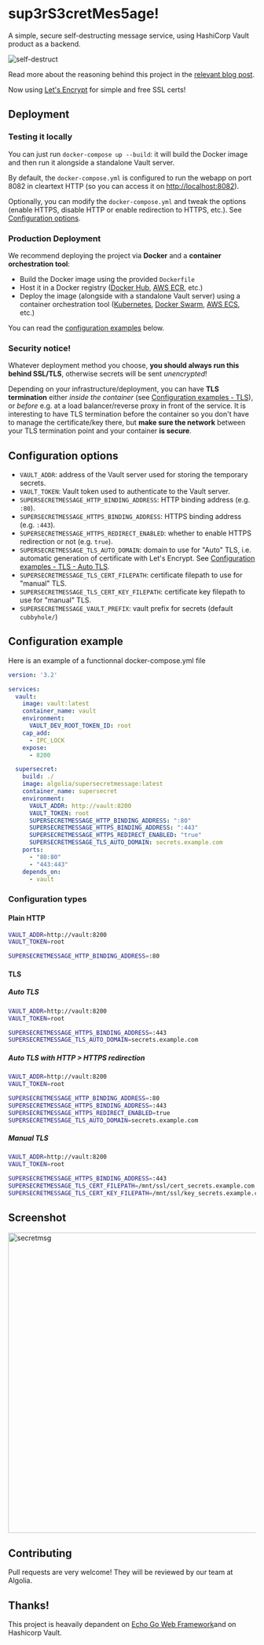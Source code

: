 # sup3rS3cretMes5age!

A simple, secure self-destructing message service, using HashiCorp Vault product as a backend.

![self-destruct](https://media.giphy.com/media/LBlyAAFJ71eMw/giphy.gif)

Read more about the reasoning behind this project in the [relevant blog post](https://blog.algolia.com/secure-tool-for-one-time-self-destructing-messages/).

Now using [Let's Encrypt](https://letsencrypt.org/) for simple and free SSL certs!

## Deployment

### Testing it locally

You can just run `docker-compose up --build`: it will build the Docker image and then run it alongside a standalone Vault server.

By default, the `docker-compose.yml` is configured to run the webapp on port 8082 in cleartext HTTP (so you can access it on [http://localhost:8082](http://localhost:8082)).

Optionally, you can modify the `docker-compose.yml` and tweak the options (enable HTTPS, disable HTTP or enable redirection to HTTPS, etc.). See [Configuration options](#configuration-options).

### Production Deployment

We recommend deploying the project via **Docker** and a **container orchestration tool**:
* Build the Docker image using the provided `Dockerfile`
* Host it in a Docker registry ([Docker Hub](https://hub.docker.com/), [AWS ECR](https://aws.amazon.com/ecr/), etc.)
* Deploy the image (alongside with a standalone Vault server) using a container orchestration tool ([Kubernetes](https://kubernetes.io/), [Docker Swarm](https://docs.docker.com/engine/swarm/), [AWS ECS](https://aws.amazon.com/ecs/), etc.)

You can read the [configuration examples](#configuration-examples) below.

### Security notice!

Whatever deployment method you choose, **you should always run this behind SSL/TLS**, otherwise secrets will be sent _unencrypted_!

Depending on your infrastructure/deployment, you can have **TLS termination** either _inside the container_ (see [Configuration examples - TLS](#tls)), or _before_ e.g. at a load balancer/reverse proxy in front of the service.
It is interesting to have TLS termination before the container so you don't have to manage the certificate/key there, but **make sure the network** between your TLS termination point and your container **is secure**.

## Configuration options

* `VAULT_ADDR`: address of the Vault server used for storing the temporary secrets.
* `VAULT_TOKEN`: Vault token used to authenticate to the Vault server.
* `SUPERSECRETMESSAGE_HTTP_BINDING_ADDRESS`: HTTP binding address (e.g. `:80`).
* `SUPERSECRETMESSAGE_HTTPS_BINDING_ADDRESS`: HTTPS binding address (e.g. `:443`).
* `SUPERSECRETMESSAGE_HTTPS_REDIRECT_ENABLED`: whether to enable HTTPS redirection or not (e.g. `true`).
* `SUPERSECRETMESSAGE_TLS_AUTO_DOMAIN`: domain to use for "Auto" TLS, i.e. automatic generation of certificate with Let's Encrypt. See [Configuration examples - TLS - Auto TLS](#auto-tls).
* `SUPERSECRETMESSAGE_TLS_CERT_FILEPATH`: certificate filepath to use for "manual" TLS.
* `SUPERSECRETMESSAGE_TLS_CERT_KEY_FILEPATH`: certificate key filepath to use for "manual" TLS.
* `SUPERSECRETMESSAGE_VAULT_PREFIX`: vault prefix for secrets (default `cubbyhole/`)

## Configuration example
Here is an example of a functionnal docker-compose.yml file
```yaml
version: '3.2'

services:
  vault:
    image: vault:latest
    container_name: vault
    environment:
      VAULT_DEV_ROOT_TOKEN_ID: root
    cap_add:
      - IPC_LOCK
    expose:
      - 8200

  supersecret:
    build: ./
    image: algolia/supersecretmessage:latest
    container_name: supersecret
    environment:
      VAULT_ADDR: http://vault:8200
      VAULT_TOKEN: root
      SUPERSECRETMESSAGE_HTTP_BINDING_ADDRESS: ":80"
      SUPERSECRETMESSAGE_HTTPS_BINDING_ADDRESS: ":443"
      SUPERSECRETMESSAGE_HTTPS_REDIRECT_ENABLED: "true"
      SUPERSECRETMESSAGE_TLS_AUTO_DOMAIN: secrets.example.com
    ports:
      - "80:80"
      - "443:443"
    depends_on:
      - vault
```

### Configuration types

#### Plain HTTP
```bash
VAULT_ADDR=http://vault:8200
VAULT_TOKEN=root

SUPERSECRETMESSAGE_HTTP_BINDING_ADDRESS=:80
```

#### TLS

##### Auto TLS
```bash
VAULT_ADDR=http://vault:8200
VAULT_TOKEN=root

SUPERSECRETMESSAGE_HTTPS_BINDING_ADDRESS=:443
SUPERSECRETMESSAGE_TLS_AUTO_DOMAIN=secrets.example.com
```

##### Auto TLS with HTTP > HTTPS redirection
```bash
VAULT_ADDR=http://vault:8200
VAULT_TOKEN=root

SUPERSECRETMESSAGE_HTTP_BINDING_ADDRESS=:80
SUPERSECRETMESSAGE_HTTPS_BINDING_ADDRESS=:443
SUPERSECRETMESSAGE_HTTPS_REDIRECT_ENABLED=true
SUPERSECRETMESSAGE_TLS_AUTO_DOMAIN=secrets.example.com
```

##### Manual TLS
```bash
VAULT_ADDR=http://vault:8200
VAULT_TOKEN=root

SUPERSECRETMESSAGE_HTTPS_BINDING_ADDRESS=:443
SUPERSECRETMESSAGE_TLS_CERT_FILEPATH=/mnt/ssl/cert_secrets.example.com.pem
SUPERSECRETMESSAGE_TLS_CERT_KEY_FILEPATH=/mnt/ssl/key_secrets.example.com.pem
```

## Screenshot

<img width="610" alt="secretmsg" src="https://user-images.githubusercontent.com/357094/29357449-e9268adc-8277-11e7-8fef-b1eabfe62444.png">

## Contributing

Pull requests are very welcome!
They will be reviewed by our team at Algolia.


## Thanks!

This project is heavaily depandent on [Echo Go Web Framework](https://github.com/labstack/echo)and on Hashicorp Vault. 
